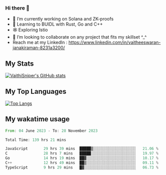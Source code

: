 ### Hi there 👋

- 🔭 I’m currently working on Solana and ZK-proofs
- 📖 Learning to BUIDL with Rust, Go and C++
- 🕸️ Exploring Istio
- 👯 I’m looking to collaborate on any project that fits my skillset ^_^
- Reach me at my LinkedIn : https://www.linkedin.com/in/vaitheeswaran-janakiraman-8231a3200/

## My Stats
[![VaithiSniper's GitHub stats](https://github-readme-stats.vercel.app/api?username=VaithiSniper&hide=stars&theme=radical)](https://github.com/anuraghazra/github-readme-stats)

## My Top Languages

[![Top Langs](https://github-readme-stats.vercel.app/api/top-langs/?username=VaithiSniper&layout=compact)](https://github.com/anuraghazra/github-readme-stats)

## My wakatime usage

<!--START_SECTION:waka-->

```rust
From: 04 June 2023 - To: 28 November 2023

Total Time: 139 hrs 21 mins

JavaScript       29 hrs 39 mins  █████▒░░░░░░░░░░░░░░░░░░░   21.06 %
C                28 hrs 7 mins   █████░░░░░░░░░░░░░░░░░░░░   19.97 %
Go               14 hrs 19 mins  ██▓░░░░░░░░░░░░░░░░░░░░░░   10.17 %
C++              12 hrs 49 mins  ██▒░░░░░░░░░░░░░░░░░░░░░░   09.11 %
TypeScript       9 hrs 29 mins   █▓░░░░░░░░░░░░░░░░░░░░░░░   06.73 %
```

<!--END_SECTION:waka-->
